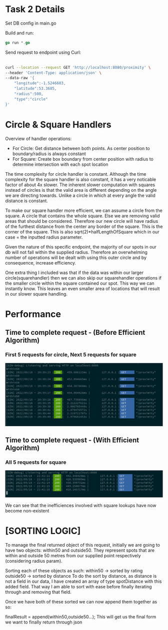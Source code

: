 # Task 2 Details

Set DB config in main.go

Build and run: 
```go
go run *.go
```

Send request to endpoint using Curl:
```bash

curl --location --request GET 'http://localhost:8080/proximity' \
--header 'Content-Type: application/json' \
--data-raw '{
    "longitude":-1.5246603,
    "latitude":53.3685,
    "radius":500,
    "type":"circle"
}'

```

# Circle & Square Handlers 
Overview of handler operations:
- For Circle: Get distance between both points. As center position to boundary/radius is always constant
- For Square: Create box boundary from center position with radius to determine intersection with each spot location

The time complexity for circle handler is constant.
Although the time complexity for the square handler is also constant, it has a very noticable factor of about 4x slower.
The inherent slower computation with squares instead of circles is that the valid area is different depending on the angle we are directing towards. Unlike a circle in which at every angle the valid distance is constant.

To make our square handler more efficient, we can assume a circle from the square. A circle that contains the whole square. Else we are removing valid areas that should be considered.
Therefore our new circle will have radius of the furthest distance from the center any border of the square. This is the corner of the square.
This is also sqrt(2)*halfLengthOfSquare which in our case = the inputted radius parameter.

Given the nature of this specific endpoint, the majority of our spots in our db will not fall within the supplied radius. Therefore an overwhelming number of operations will be dealt with using this outer circle and by consequence, increase efficiency. 

One extra thing I included was that if the data was within our larger circle(squarehandler) then we can also skip our squarehandler operations if the smaller circle within the square contained our spot. This way we can instantly know. This leaves an even smaller area of locations that will result in our slower square handling.


# Performance
## Time to complete request - (Before Efficient Algorithm)
### First 5 requests for circle, Next 5 requests for square
![image Inefficient](./images/inefficientAlgorithm.png)

## Time to complete request - (With Efficient Algorithm)
### All 5 requests for square
![image Efficient](./images/efficientAlgorithm.png)

We can see that the inefficiences involved with square lookups have now become non-existent

# [SORTING LOGIC] 
To manage the final returned object of this request, initially we are going to have two objects: within50 and outside50.
They represent spots that are within and outside 50 metres from our supplied point respectively (considering radius param).

Sorting each of these objects as such:
within50 -> sorted by rating
outside50 -> sorted by distance
To do the sort by distance, as distance is not a field in our data, I have created an array of type spotDistance with this added field. 
That way I am able to sort with ease before finally iterating through and removing that field. 

Once we have both of these sorted we can now append them together as so:

finalResult = append(within50,outside50...);
This will get us the final form we want to finally return through json 

